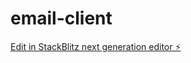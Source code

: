 # email-client

[Edit in StackBlitz next generation editor ⚡️](https://stackblitz.com/~/github.com/Csb-218/email-client)